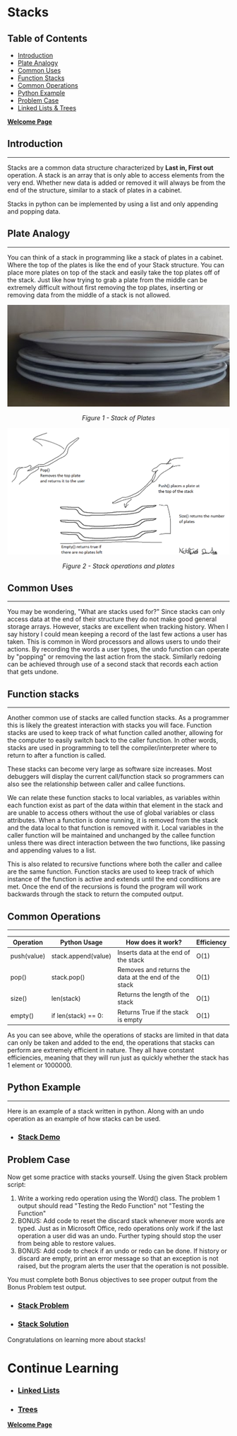 # Stacks
## Table of Contents
- [Introduction](#introduction)
- [Plate Analogy](#plate-analogy)
- [Common Uses](#common-uses)
- [Function Stacks](#function-stacks)
- [Common Operations](#common-operations)
- [Python Example](#python-example)
- [Problem Case](#problem-case)
- [Linked Lists & Trees](#continue-learning)

[**Welcome Page**](0-welcome.md)
## <a name = "Introduction"></a>Introduction 
___
Stacks are a common data structure characterized by **Last in, First out** operation. A stack is an array that is only able to access elements from the very end. Whether new data is added or removed it will always be from the end of the structure, similar to a stack of plates in a cabinet.

Stacks in python can be implemented by using a list and only appending and popping data.


## Plate Analogy
___
You can think of a stack in programming like a stack of plates in a cabinet. Where the top of the plates is like the end of your Stack structure. You can place more plates on top of the stack and easily take the top plates off of the stack. Just like how trying to grab a plate from the middle can be extremely difficult without first removing the top plates, inserting or removing data from the middle of a stack is not allowed.

<div align="center">

![Plates](Plates.jpg)

*Figure 1 - Stack of Plates*

![Plate Drawing](Plate_Analogy.png)

*Figure 2 - Stack operations and plates*
</div>

## Common Uses
___
You may be wondering, "What are stacks used for?" Since stacks can only access data at the end of their structure they do not make good general storage arrays. However, stacks are excellent when tracking history. When I say history I could mean keeping a record of the last few actions a user has taken. This is common in Word processors and allows users to undo their actions. By recording the words a user types, the undo function can operate by "popping" or removing the last action from the stack. Similarly redoing can be achieved through use of a second stack that records each action that gets undone.


## Function stacks
___
Another common use of stacks are called function stacks. As a programmer this is likely the greatest interaction with stacks you will face. Function stacks are used to keep track of what function called another, allowing for the computer to easily switch back to the caller function. In other words, stacks are used in programming to tell the compiler/interpreter where to return to after a function is called. 

These stacks can become very large as software size increases. Most debuggers will display the current call/function stack so programmers can also see the relationship between caller and callee functions.

We can relate these function stacks to local variables, as variables within each function exist as part of the data within that element in the stack and are unable to access others without the use of global variables or class attributes. When a function is done running, it is removed from the stack and the data local to that function is removed with it. Local variables in the caller function will be maintained and unchanged by the callee function unless there was direct interaction between the two functions, like passing and appending values to a list.

This is also related to recursive functions where both the caller and callee are the same function. Function stacks are used to keep track of which instance of the function is active and extends until the end conditions are met. Once the end of the recursions is found the program will work backwards through the stack to return the computed output.
## Common Operations 
___
Operation   | Python Usage        | How does it work? | Efficiency
------------|---------------------|-------------------|-----------
push(value) | stack.append(value) | Inserts data at the end of the stack | O(1)
pop()       | stack.pop()         | Removes and returns the data at the end of the stack | O(1)
size()      | len(stack)          | Returns the length of the stack | O(1)
empty()     | if len(stack) == 0: | Returns True if the stack is empty | O(1)


As you can see above, while the operations of stacks are limited in that data can only be taken and added to the end, the operations that stacks can perform are extremely efficient in nature. They all have constant efficiencies, meaning that they will run just as quickly whether the stack has 1 element or 1000000.

## Python Example
___
Here is an example of a stack written in python. Along with an undo operation as an example of how stacks can be used.
- ### [**Stack Demo**](stacks-demo.py)
## Problem Case
Now get some practice with stacks yourself. Using the given Stack problem script:
1. Write a working redo operation using the Word() class. The problem 1 output should read "Testing the Redo Function" not "Testing the Function"
2. BONUS: Add code to reset the discard stack whenever more words are typed. Just as in Microsoft Office, redo operations only work if the last operation a user did was an undo. Further typing should stop the user from being able to restore values. 
3. BONUS: Add code to check if an undo or redo can be done. If history or discard are empty, print an error message so that an exception is not raised, but the program alerts the user that the operation is not possible.

You must complete both Bonus objectives to see proper output from the Bonus Problem test output.
- ### [**Stack Problem**](stacks-problem.py)
- ### [**Stack Solution**](stacks-solution.py)

Congratulations on learning more about stacks!

# Continue Learning
- ### [Linked Lists](2-topic.md)
- ### [Trees](3-topic.md)

[**Welcome Page**](0-welcome.md)